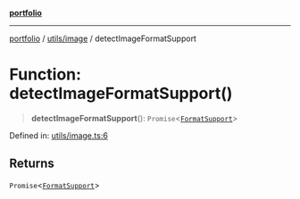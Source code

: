 [**portfolio**](../../../README.md)

***

[portfolio](../../../modules.md) / [utils/image](../README.md) / detectImageFormatSupport

# Function: detectImageFormatSupport()

> **detectImageFormatSupport**(): `Promise`\<[`FormatSupport`](../interfaces/FormatSupport.md)\>

Defined in: [utils/image.ts:6](https://github.com/tnorlund/Portfolio/blob/7bd5318d8795110e28a62b9a291a074da116c4df/portfolio/utils/image.ts#L6)

## Returns

`Promise`\<[`FormatSupport`](../interfaces/FormatSupport.md)\>
